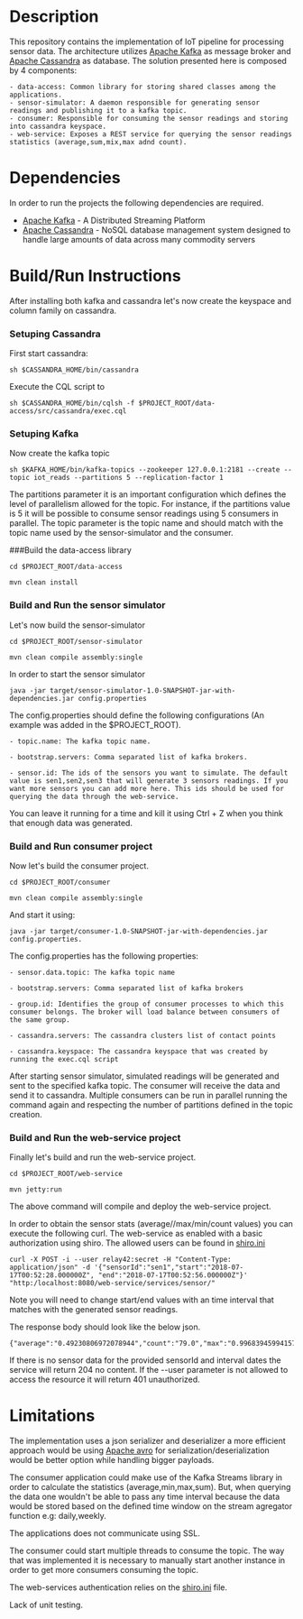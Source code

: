
Description
======================
This repository contains the implementation of IoT pipeline for processing sensor data. The architecture utilizes [Apache Kafka](https://kafka.apache.org) as message broker and [Apache Cassandra](http://cassandra.apache.org) as database. The solution presented here is composed by 4 components:

	- data-access: Common library for storing shared classes among the applications.
	- sensor-simulator: A daemon responsible for generating sensor readings and publishing it to a kafka topic.
	- consumer: Responsible for consuming the sensor readings and storing into cassandra keyspace.
	- web-service: Exposes a REST service for querying the sensor readings statistics (average,sum,mix,max adnd count).
	

Dependencies
======================
In order to run the projects the following dependencies are required.

* [Apache Kafka](https://kafka.apache.org/downloads) - A Distributed Streaming Platform
* [Apache Cassandra](http://cassandra.apache.org/download/) - NoSQL database management system designed to handle large amounts of data across many commodity servers


Build/Run Instructions
======================

After installing both kafka and cassandra let's now create the keyspace and column family on cassandra.

### Setuping Cassandra
First start cassandra:
	
	sh $CASSANDRA_HOME/bin/cassandra

Execute the CQL script to 
	
	sh $CASSANDRA_HOME/bin/cqlsh -f $PROJECT_ROOT/data-access/src/cassandra/exec.cql 

### Setuping Kafka
Now create the kafka topic 
	
	sh $KAFKA_HOME/bin/kafka-topics --zookeeper 127.0.0.1:2181 --create --topic iot_reads --partitions 5 --replication-factor 1

The partitions parameter it is an important configuration which defines the level of parallelism allowed for the topic. For instance, if the partitions value is 5
it will be possible to consume sensor readings using 5 consumers in parallel.
The topic parameter is the topic name and should match with the topic name used by the sensor-simulator and the consumer.

###Build the data-access library
	
	cd $PROJECT_ROOT/data-access

	mvn clean install

### Build and Run the sensor simulator
Let's now build the sensor-simulator

	cd $PROJECT_ROOT/sensor-simulator

    mvn clean compile assembly:single
    
In order to start the sensor simulator 
	
	java -jar target/sensor-simulator-1.0-SNAPSHOT-jar-with-dependencies.jar config.properties

The config.properties should define the following configurations (An example was added in the $PROJECT_ROOT).
    
    - topic.name: The kafka topic name.

	- bootstrap.servers: Comma separated list of kafka brokers.

	- sensor.id: The ids of the sensors you want to simulate. The default value is sen1,sen2,sen3 that will generate 3 sensors readings. If you want more sensors you can add more here. This ids should be used for querying the data through the web-service.

You can leave it running for a time and kill it using Ctrl + Z when you think that enough data was generated.

### Build and Run consumer project
Now let's build the consumer project.	

	cd $PROJECT_ROOT/consumer
 	 
 	mvn clean compile assembly:single

And start it using:

	java -jar target/consumer-1.0-SNAPSHOT-jar-with-dependencies.jar config.properties.

The config.properties has the following properties:

	- sensor.data.topic: The kafka topic name

	- bootstrap.servers: Comma separated list of kafka brokers

    - group.id: Identifies the group of consumer processes to which this consumer belongs. The broker will load balance between consumers of the same group.

    - cassandra.servers: The cassandra clusters list of contact points

    - cassandra.keyspace: The cassandra keyspace that was created by running the exec.cql script


After starting sensor simulator, simulated readings will be generated and sent to the specified kafka topic. The consumer will receive the data and send it to cassandra.
Multiple consumers can be run in parallel running the command again and respecting the number of partitions defined in the topic creation.

### Build and Run the web-service project
Finally let's build and run the web-service project.
	
	cd $PROJECT_ROOT/web-service
	
	mvn jetty:run

The above command will compile and deploy the web-service project.

In order to obtain the sensor stats (average//max/min/count values) you can execute the following curl. 
The web-service as enabled with a basic authorization using shiro. The allowed users can be found in [shiro.ini](web-service/src/main/resources/shiro.ini)

	curl -X POST -i --user relay42:secret -H "Content-Type: application/json" -d '{"sensorId":"sen1","start":"2018-07-17T00:52:28.000000Z", "end":"2018-07-17T00:52:56.000000Z"}' "http:/localhost:8080/web-service/services/sensor/"


Note you will need to change start/end values with an time interval that matches with the generated sensor readings.

    
The response body should look like the below json.

	{"average":"0.49230806972078944","count":"79.0","max":"0.9968394599415784","min":"0.006311711200555514","sum":"38.892337507942365"}

If there is no sensor data for the provided sensorId and interval dates the service will return 204 no content.
If the --user parameter is not allowed to access the resource it will return 401 unauthorized.


Limitations
======================
The implementation uses a json serializer and deserializer a more efficient approach would be using [Apache avro](https://avro.apache.org/) for serialization/deserialization would be better option while handling bigger payloads.

The consumer application could make use of the Kafka Streams library in order to calculate the statistics (average,min,max,sum). But, when querying the data one wouldn't
be able to pass any time interval because the data would be stored based on the defined time window on the stream agregator function e.g: daily,weekly.

The applications does not communicate using SSL.

The consumer could start multiple threads to consume the topic. The way that was implemented it is necessary to manually start another instance in order to get more consumers consuming the topic.

The web-services authentication relies on the [shiro.ini](web-service/src/main/resources/shiro.ini) file.

Lack of unit testing.






